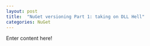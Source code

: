 ```yaml
---
layout: post
title:  "NuGet versioning Part 1: taking on DLL Hell"
categories: NuGet
---
```


Enter content here!
